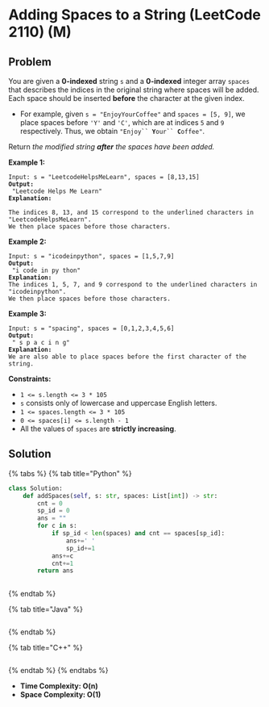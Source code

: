 # Adding Spaces to a String (LeetCode 2110) (M)

## Problem

You are given a **0-indexed** string `s` and a **0-indexed** integer array `spaces` that describes the indices in the original string where spaces will be added. Each space should be inserted **before** the character at the given index.

* For example, given `s = "EnjoyYourCoffee"` and `spaces = [5, 9]`, we place spaces before `'Y'` and `'C'`, which are at indices `5` and `9` respectively. Thus, we obtain `"Enjoy`` `**`Y`**`our`` `**`C`**`offee"`.

Return _the modified string **after** the spaces have been added._

&#x20;

**Example 1:**

<pre><code>Input: s = "LeetcodeHelpsMeLearn", spaces = [8,13,15]
<strong>Output:
</strong> "Leetcode Helps Me Learn"
<strong>Explanation:
</strong> 
The indices 8, 13, and 15 correspond to the underlined characters in "LeetcodeHelpsMeLearn".
We then place spaces before those characters.
</code></pre>

**Example 2:**

<pre><code>Input: s = "icodeinpython", spaces = [1,5,7,9]
<strong>Output:
</strong> "i code in py thon"
<strong>Explanation:
</strong>The indices 1, 5, 7, and 9 correspond to the underlined characters in "icodeinpython".
We then place spaces before those characters.
</code></pre>

**Example 3:**

<pre><code>Input: s = "spacing", spaces = [0,1,2,3,4,5,6]
<strong>Output:
</strong> " s p a c i n g"
<strong>Explanation:
</strong>We are also able to place spaces before the first character of the string.
</code></pre>

&#x20;

**Constraints:**

* `1 <= s.length <= 3 * 105`
* `s` consists only of lowercase and uppercase English letters.
* `1 <= spaces.length <= 3 * 105`
* `0 <= spaces[i] <= s.length - 1`
* All the values of `spaces` are **strictly increasing**.



## Solution&#x20;

{% tabs %}
{% tab title="Python" %}
```python
class Solution:
    def addSpaces(self, s: str, spaces: List[int]) -> str:
        cnt = 0
        sp_id = 0
        ans = ""
        for c in s:
            if sp_id < len(spaces) and cnt == spaces[sp_id]:
                ans+=' '
                sp_id+=1
            ans+=c
            cnt+=1
        return ans
            
```
{% endtab %}

{% tab title="Java" %}
```java
```
{% endtab %}

{% tab title="C++" %}
```cpp
```
{% endtab %}
{% endtabs %}

* **Time Complexity: O(n)**
* **Space Complexity: O(1)**

